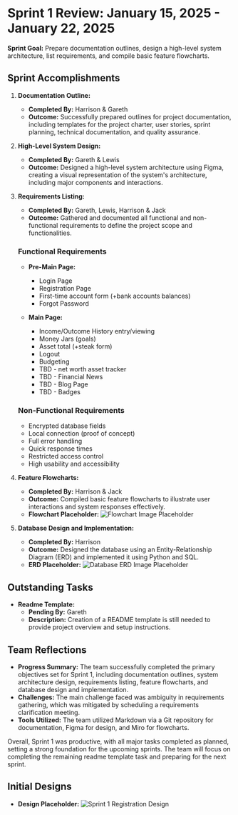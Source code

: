 # Sprint 1 Review: January 15, 2025 - January 22, 2025

**Sprint Goal:** Prepare documentation outlines, design a high-level system architecture, list requirements, and compile basic feature flowcharts.

## Sprint Accomplishments

1. **Documentation Outline:**
   - **Completed By:** Harrison & Gareth
   - **Outcome:** Successfully prepared outlines for project documentation, including templates for the project charter, user stories, sprint planning, technical documentation, and quality assurance.

2. **High-Level System Design:**
   - **Completed By:** Gareth & Lewis
   - **Outcome:** Designed a high-level system architecture using Figma, creating a visual representation of the system's architecture, including major components and interactions.

3. **Requirements Listing:**
   - **Completed By:** Gareth, Lewis, Harrison & Jack
   - **Outcome:** Gathered and documented all functional and non-functional requirements to define the project scope and functionalities.

    ### Functional Requirements
    - **Pre-Main Page:**
      - Login Page
      - Registration Page
      - First-time account form (+bank accounts balances)
      - Forgot Password

    - **Main Page:**
      - Income/Outcome History entry/viewing
      - Money Jars (goals)
      - Asset total (+steak form)
      - Logout
      - Budgeting
      - TBD - net worth asset tracker
      - TBD - Financial News
      - TBD - Blog Page
      - TBD - Badges

    ### Non-Functional Requirements
    - Encrypted database fields
    - Local connection (proof of concept)
    - Full error handling
    - Quick response times
    - Restricted access control
    - High usability and accessibility

5. **Feature Flowcharts:**
   - **Completed By:** Harrison & Jack
   - **Outcome:** Compiled basic feature flowcharts to illustrate user interactions and system responses effectively.
   - **Flowchart Placeholder:** ![Flowchart Image Placeholder](#)

6. **Database Design and Implementation:**
   - **Completed By:** Harrison
   - **Outcome:** Designed the database using an Entity-Relationship Diagram (ERD) and implemented it using Python and SQL.
   - **ERD Placeholder:** ![Database ERD Image Placeholder](#)

## Outstanding Tasks

- **Readme Template:**
  - **Pending By:** Gareth
  - **Description:** Creation of a README template is still needed to provide project overview and setup instructions.

## Team Reflections

- **Progress Summary:** The team successfully completed the primary objectives set for Sprint 1, including documentation outlines, system architecture design, requirements listing, feature flowcharts, and database design and implementation.
- **Challenges:** The main challenge faced was ambiguity in requirements gathering, which was mitigated by scheduling a requirements clarification meeting.
- **Tools Utilized:** The team utilized Markdown via a Git repository for documentation, Figma for design, and Miro for flowcharts.

Overall, Sprint 1 was productive, with all major tasks completed as planned, setting a strong foundation for the upcoming sprints. The team will focus on completing the remaining readme template task and preparing for the next sprint.

## Initial Designs

- **Design Placeholder:** ![Sprint 1 Registration Design](steakinc/Docs/Images/Sprints/Sprint1_Registration_Design.PNG)


